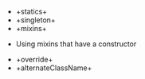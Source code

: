 * +statics+
* +singleton+
* +mixins+
- Using mixins that have a constructor
* +override+
* +alternateClassName+
